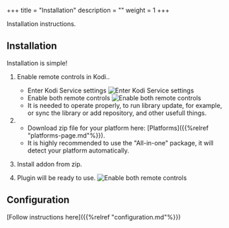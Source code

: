 +++
title = "Installation"
description = ""
weight = 1
+++

Installation instructions.
<!--more-->

## Installation

Installation is simple! 

1. Enable remote controls in Kodi.. 
    - Enter Kodi Service settings
        ![Enter Kodi Service settings](/screenshots/install1.png)
    - Enable both remote controls
        ![Enable both remote controls](/screenshots/install2.png)
    - It is needed to operate properly, to run library update, for example, or sync the library or add repository, and other usefull things.

2. 
    - Download zip file for your platform here: [Platforms]({{%relref "platforms-page.md"%}}). 
    - It is highly recommended to use the "All-in-one" package, it will detect your platform automatically.

3. Install addon from zip.
4. Plugin will be ready to use.
    ![Enable both remote controls](/screenshots/install3.png)

## Configuration

[Follow instructions here]({{%relref "configuration.md"%}})
